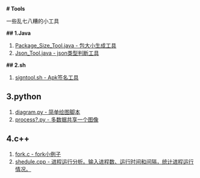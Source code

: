 **# Tools**

一些乱七八糟的小工具

**## 1.Java** 

1. [Package_Size_Tool.java - 包大小生成工具](./Java/Package_Size_Tool.java)
2. [Json_Tool.java - json类型判断工具](./Java/Json_Tool.java)


**## 2.sh** 

1. [signtool.sh - Apk签名工具](./sh/signtool.sh)

## 3.python
1. [diagram.py - 简单绘图脚本](./script/python/diagram.py)
2. [process?.py - 多数据共享一个图像](./script/python/process1.py)

## 4.c++
1. [fork.c - fork小例子](./script/c++/fork.c)
1. [shedule.cpp - 进程运行分析。输入进程数、运行时间和间隔，统计进程运行情况。](./script/c++/shedule.cpp)


